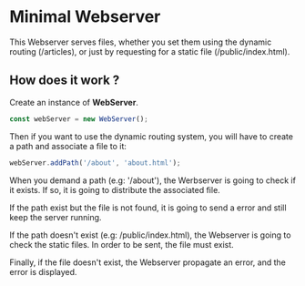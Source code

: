 # Minimal Webserver
This Webserver serves files, whether you set them using the dynamic routing (/articles), or just by requesting for a static file (/public/index.html).

## How does it work ?
Create an instance of **WebServer**.
```javascript
const webServer = new WebServer();
```
Then if you want to use the dynamic routing system, you will have to create a path and associate a file to it: 
```javascript
webServer.addPath('/about', 'about.html');
```

When you demand a path (e.g: '/about'), the Werbserver is going to check if it exists. If so, it is going to distribute the associated file.

If the path exist but the file is not found, it is going to send a error and still keep the server running.

If the path doesn't exist (e.g: /public/index.html), the Webserver is going to check the static files. In order to be sent, the file must exist.

Finally, if the file doesn't exist, the Webserver propagate an error, and the error is displayed. 
